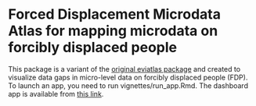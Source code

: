 # Forced Displacement Microdata Atlas for mapping microdata on forcibly displaced people

This package is a variant of the [original eviatlas package](https://github.com/ESHackathon/eviatlas) and created to visualize data gaps in micro-level data on forcibly displaced people (FDP). To launch an app, you need to run vignettes/run_app.Rmd. The dashboard app is available from [this link](https://wbg-poverty-gp.shinyapps.io/FDPDataAtlas/). 
